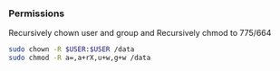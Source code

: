 ### Permissions

Recursively chown user and group and Recursively chmod to 775/664

```bash
sudo chown -R $USER:$USER /data
sudo chmod -R a=,a+rX,u+w,g+w /data
```
